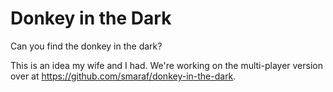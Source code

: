# Donkey in the Dark

Can you find the donkey in the dark?

This is an idea my wife and I had. We're working on the multi-player version over at https://github.com/smaraf/donkey-in-the-dark.
